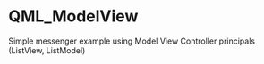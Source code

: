 # QML_ModelView
Simple messenger example using Model View Controller principals (ListView, ListModel)
